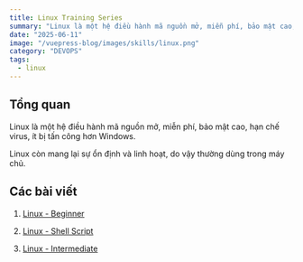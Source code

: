 ```yaml
---
title: Linux Training Series
summary: "Linux là một hệ điều hành mã nguồn mở, miễn phí, bảo mật cao, hạn chế virus, ít bị tấn công hơn Windows. Linux còn mang lại sự ổn định và linh hoạt, do vậy thường dùng trong máy chủ."
date: "2025-06-11"
image: "/vuepress-blog/images/skills/linux.png"
category: "DEVOPS"
tags:
  - linux
---
```


## Tổng quan

Linux là một hệ điều hành mã nguồn mở, miễn phí, bảo mật cao, hạn chế virus, ít bị tấn công hơn Windows.

Linux còn mang lại sự ổn định và linh hoạt, do vậy thường dùng trong máy chủ.

## Các bài viết

1. <a href="/vuepress-blog/blog-posts/hidden/linux-beginner.html" target="_blank">Linux - Beginner</a>

2. <a href="/vuepress-blog/blog-posts/hidden/linux-shell-script.html" target="_blank">Linux - Shell Script</a>

3. <a href="/vuepress-blog/blog-posts/hidden/linux-intermediate.html" target="_blank">Linux - Intermediate</a>
